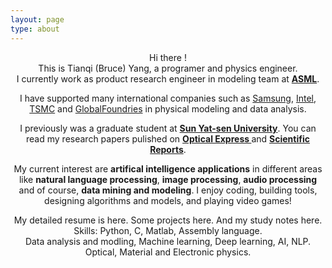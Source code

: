```yaml
---
layout: page
type: about
---
```

<p>
<center>Hi there !</center>
<center>This is Tianqi (Bruce) Yang, a programer and physics engineer.</center>
<center>I currently work as product research engineer in modeling team at <a href = "https://en.wikipedia.org/wiki/ASML_Holding"><strong>ASML</strong></a>.</center>
</p>
<p>
<p><center>
I have supported many international companies such as <a href = "https://en.wikipedia.org/wiki/Samsung">Samsung</a>, <a href = "https://en.wikipedia.org/wiki/Intel">Intel</a>, <a href = "https://en.wikipedia.org/wiki/TSMC">TSMC</a> and <a href = "https://en.wikipedia.org/wiki/GlobalFoundries">GlobalFoundries</a> in physical modeling and data analysis.
</center></p>
<p><center>
 I previously was a graduate student at <a href = "https://www.usnews.com/education/best-global-universities/sun-yat-sen-university-506062"><strong>Sun Yat-sen University</strong></a>. You can read my research papers pulished on <a href = "https://www.osapublishing.org/oe/abstract.cfm?uri=oe-24-11-12281"><strong>Optical Express </strong></a> and <a href = "https://www.nature.com/articles/srep32236"><strong> Scientific Reports</strong></a>.
</center></p>
<p><center>
My current interest are <strong>artifical intelligence applications</strong> in different areas like <strong>natural language processing</strong>, <strong>image processing</strong>, <strong>audio processing</strong> and of course, <strong>data mining and modeling</strong>. I enjoy coding, building tools, designing algorithms and models, and playing video games! 
</center></p>
<p>
<center>My detailed resume is here. Some projects here. And my study notes here.</center>
<center>Skills: Python, C, Matlab, Assembly language. </center>
<center>Data analysis and modling, Machine learning, Deep learning, AI, NLP.</center>
<center>Optical, Material and Electronic physics.</center>
</p>
